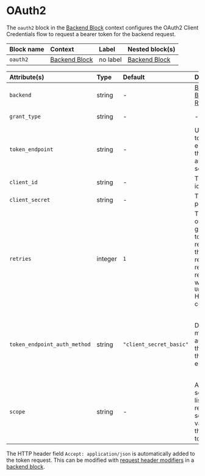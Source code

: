 # OAuth2

The `oauth2` block in the [Backend Block](#backend-block) context configures the OAuth2 Client Credentials flow to request a bearer token for the backend request.

| Block name | Context                         | Label    | Nested block(s)                 |
|:-----------|:--------------------------------|:---------|:--------------------------------|
| `oauth2`   | [Backend Block](#backend-block) | no label | [Backend Block](#backend-block) |

| Attribute(s)                 | Type    | Default                 | Description                                                                                                                     | Characteristic(s)                                                                                                                                                                                 | Example                             |
|:-----------------------------|:--------|:------------------------|:--------------------------------------------------------------------------------------------------------------------------------|:--------------------------------------------------------------------------------------------------------------------------------------------------------------------------------------------------|:------------------------------------|
| `backend`                    | string  | -                       | [Backend Block Reference](#backend-block)                                                                                       | -                                                                                                                                                                                                 | -                                   |
| `grant_type`                 | string  | -                       | -                                                                                                                               | &#9888; required, to be set to: `client_credentials`                                                                                                                                              | `grant_type = "client_credentials"` |
| `token_endpoint`             | string  | -                       | URL of the token endpoint at the authorization server.                                                                          | &#9888; required                                                                                                                                                                                  | -                                   |
| `client_id`                  | string  | -                       | The client identifier.                                                                                                          | &#9888; required                                                                                                                                                                                  | -                                   |
| `client_secret`              | string  | -                       | The client password.                                                                                                            | &#9888; required.                                                                                                                                                                                 | -                                   |
| `retries`                    | integer | `1`                     | The number of retries to get the token and resource, if the resource-request responds with `401 Unauthorized` HTTP status code. | -                                                                                                                                                                                                 | -                                   |
| `token_endpoint_auth_method` | string  | `"client_secret_basic"` | Defines the method to authenticate the client at the token endpoint.                                                            | If set to `"client_secret_post"`, the client credentials are transported in the request body. If set to `"client_secret_basic"`, the client credentials are transported via Basic Authentication. | -                                   |
| `scope`                      | string  | -                       | A space separated list of requested scope values for the access token.                                                          | -                                                                                                                                                                                                 | `scope = "read write"`              |

The HTTP header field `Accept: application/json` is automatically added to the token request. This can be modified with [request header modifiers](#request-header) in a [backend block](#backend-block).
